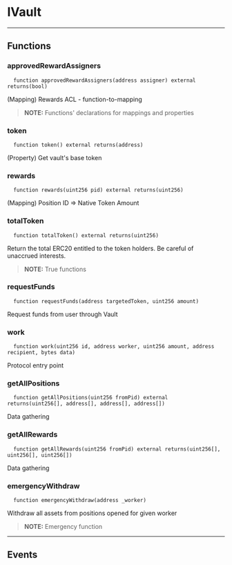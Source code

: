 # IVault




___

## Functions

### approvedRewardAssigners

```solidity
  function approvedRewardAssigners(address assigner) external returns(bool)
```

(Mapping) Rewards ACL - function-to-mapping

> **NOTE:** Functions' declarations for mappings and properties



### token

```solidity
  function token() external returns(address)
```

(Property) Get vault's base token



### rewards

```solidity
  function rewards(uint256 pid) external returns(uint256)
```

(Mapping) Position ID => Native Token Amount



### totalToken

```solidity
  function totalToken() external returns(uint256)
```

Return the total ERC20 entitled to the token holders. Be careful of unaccrued interests.

> **NOTE:** True functions



### requestFunds

```solidity
  function requestFunds(address targetedToken, uint256 amount)
```

Request funds from user through Vault



### work

```solidity
  function work(uint256 id, address worker, uint256 amount, address recipient, bytes data)
```

Protocol entry point



### getAllPositions

```solidity
  function getAllPositions(uint256 fromPid) external returns(uint256[], address[], address[], address[])
```

Data gathering



### getAllRewards

```solidity
  function getAllRewards(uint256 fromPid) external returns(uint256[], uint256[], uint256[])
```

Data gathering



### emergencyWithdraw

```solidity
  function emergencyWithdraw(address _worker)
```

Withdraw all assets from positions opened for given worker


> **NOTE:** Emergency function



___

## Events

